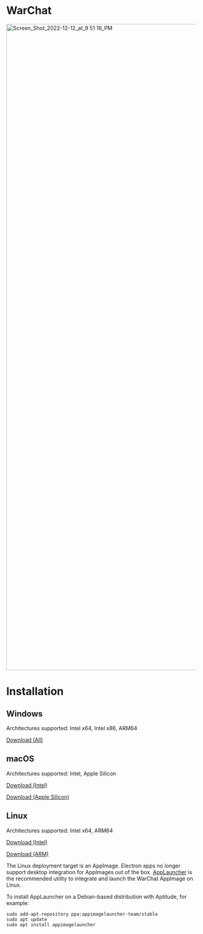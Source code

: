 # WarChat
<img width="1710" alt="Screen_Shot_2022-12-12_at_9 51 16_PM" src="https://user-images.githubusercontent.com/43896559/207384893-a7d9c125-e327-4766-a9e9-a02be2c5f774.png">

# Installation
## Windows
Architectures supported: Intel x64, Intel x86, ARM64

[Download (All)](https://github.com/KnightsOfGlory/WarChat/releases/download/v0.2.10/WarChat-Setup-0.2.10.exe)

## macOS
Architectures supported: Intel, Apple Silicon

[Download (Intel)](https://github.com/KnightsOfGlory/WarChat/releases/download/v0.2.10/WarChat-0.2.10.dmg)

[Download (Apple Silicon)](https://github.com/KnightsOfGlory/WarChat/releases/download/v0.2.10/WarChat-0.2.10-arm64.dmg)

## Linux
Architectures supported: Intel x64, ARM64

[Download (Intel)](https://github.com/KnightsOfGlory/WarChat/releases/download/v0.2.10/WarChat-0.2.10.AppImage)

[Download (ARM)](https://github.com/KnightsOfGlory/WarChat/releases/download/v0.2.10/WarChat-0.2.10-arm64.AppImage)

The Linux deployment target is an AppImage.  Electron apps no longer support desktop integration for AppImages out of the box.  [AppLauncher](https://github.com/TheAssassin/AppImageLauncher) is the recommended utility to integrate and launch the WarChat AppImage on Linux.

To install AppLauncher on a Debian-based distribution with Aptitude, for example:

```
sudo add-apt-repository ppa:appimagelauncher-team/stable
sudo apt update
sudo apt install appimagelauncher
```
